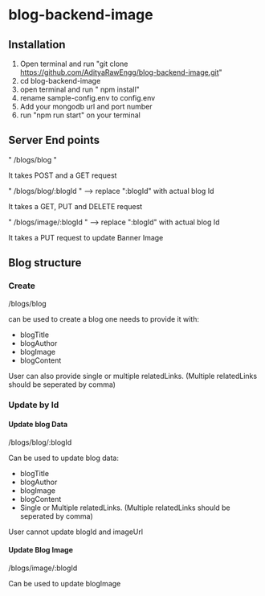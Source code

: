 # blog-backend-image

## Installation

1. Open terminal and run "git clone https://github.com/AdityaRawEngg/blog-backend-image.git"
2. cd blog-backend-image
3. open terminal and run " npm install"
4. rename sample-config.env to config.env
5. Add your mongodb url and port number
6. run "npm run start" on your terminal

## Server End points

" /blogs/blog " 

It takes POST and a GET request

" /blogs/blog/:blogId " --> replace ":blogId" with actual blog Id

It takes a GET, PUT and DELETE request

" /blogs/image/:blogId " --> replace ":blogId" with actual blog Id

It takes a PUT request to update Banner Image


## Blog structure
### Create
<p>/blogs/blog</p>
can be used to create a blog one needs to provide it with:
<ul>
  <li>blogTitle</li>
  <li>blogAuthor</li>
  <li>blogImage</li>
  <li>blogContent</li>
</ul>
<p>User can also provide single or multiple relatedLinks. (Multiple relatedLinks should be seperated by comma)</p>

### Update by Id 
#### Update blog Data
<p>/blogs/blog/:blogId</p>
Can be used to update blog data:
<ul>
  <li>blogTitle</li>
  <li>blogAuthor</li>
  <li>blogImage</li>
  <li>blogContent</li>
  <li>Single or Multiple relatedLinks. (Multiple relatedLinks should be seperated by comma)</li>
</ul>
User cannot update blogId and imageUrl

#### Update Blog Image
<p>/blogs/image/:blogId</p>
Can be used to update blogImage
